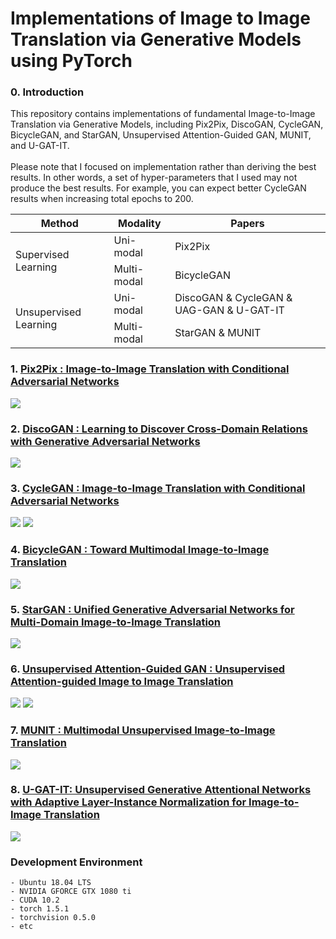 # Implementations of Image to Image Translation via Generative Models using PyTorch

### 0. Introduction
This repository contains implementations of fundamental Image-to-Image Translation via Generative Models, including Pix2Pix, DiscoGAN, CycleGAN, BicycleGAN, and StarGAN, Unsupervised Attention-Guided GAN, MUNIT, and U-GAT-IT. </br>
<br> Please note that I focused on implementation rather than deriving the best results. In other words, a set of hyper-parameters that I used may not produce the best results. For example, you can expect better CycleGAN results when increasing total epochs to 200.

<table>
       <thead>
           <tr>
               <th>Method</th>
               <th>Modality</th>
               <th>Papers</th>
           </tr>
       </thead>
       <tbody>
           <tr>
               <td rowspan=2>Supervised Learning</td>
               <td>Uni-modal</td>
               <td>Pix2Pix</td>
           </tr>
           <tr>
               <td>Multi-modal</td>
               <td>BicycleGAN</td>
           </tr>
           <tr>
               <td rowspan=2>Unsupervised Learning</td>
               <td>Uni-modal</td>
               <td>DiscoGAN & CycleGAN & UAG-GAN & U-GAT-IT</td>
           </tr>
           <tr>
               <td>Multi-modal</td>
               <td>StarGAN & MUNIT</td>
           </tr>
       </tbody>
</table>

### 1. [Pix2Pix : Image-to-Image Translation with Conditional Adversarial Networks](https://github.com/hee9joon/Image-to-Image-Translation/tree/master/1.%20Pix2Pix)

<img src = './1. Pix2Pix/results/inference/Pix2Pix_Results_001.png'>

### 2. [DiscoGAN : Learning to Discover Cross-Domain Relations with Generative Adversarial Networks](https://github.com/hee9joon/Image-to-Image-Translation/tree/master/2.%20DiscoGAN)

<img src = './2. DiscoGAN/results/inference/DiscoGAN_Edges2Shoes_Results_001.png'>

### 3. [CycleGAN : Image-to-Image Translation with Conditional Adversarial Networks](https://github.com/hee9joon/Image-to-Image-Translation/tree/master/3.%20CycleGAN)

<img src = './3. CycleGAN/results/inference/Horse2Zebra/CycleGAN_Horse2Zebra_Results_075.png'>
<img src = './3. CycleGAN/results/inference/Zebra2Horse/CycleGAN_Zebra2Horse_Results_063.png'>

### 4. [BicycleGAN : Toward Multimodal Image-to-Image Translation](https://github.com/hee9joon/Image-to-Image-Translation/tree/master/4.%20BicycleGAN)

<img src = './4. BicycleGAN/results/inference/BicycleGAN_Edges2Handbags_Results_001.png'>


### 5. [StarGAN : Unified Generative Adversarial Networks for Multi-Domain Image-to-Image Translation](https://github.com/hee9joon/Image-to-Image-Translation/tree/master/5.%20StarGAN)

<img src = './5. StarGAN/results/inference/StarGAN_Aligned_CelebA_Results_0001.png'>

### 6. [Unsupervised Attention-Guided GAN : Unsupervised Attention-guided Image to Image Translation](https://github.com/hee9joon/Image-to-Image-Translation/tree/master/6.%20Unsupervised%20Attention-Guided%20GAN)

<img src = './6. Unsupervised Attention-Guided GAN/results/inference/Horse2Zebra/UAG-GAN_Horse2Zebra_Results_031.png'>
<img src = './6. Unsupervised Attention-Guided GAN/results/inference/Zebra2Horse/UAG-GAN_Zebra2Horse_Results_024.png'>

### 7. [MUNIT : Multimodal Unsupervised Image-to-Image Translation](https://github.com/hee9joon/Image-to-Image-Translation/tree/master/7.%20MUNIT)

<img src = './7. MUNIT/results/inference/ex_guided/MUNIT_Edges2Shoes_Ex_Guided_Results_007.png'>

### 8. [U-GAT-IT: Unsupervised Generative Attentional Networks with Adaptive Layer-Instance Normalization for Image-to-Image Translation](https://github.com/hee9joon/Image-to-Image-Translation/tree/master/8.%20U-GAT-IT)

<img src = './8. U-GAT-IT/results/samples/U-GAT-IT_Samples_Epoch_049.png'>

### Development Environment
```
- Ubuntu 18.04 LTS
- NVIDIA GFORCE GTX 1080 ti
- CUDA 10.2
- torch 1.5.1
- torchvision 0.5.0
- etc
```
